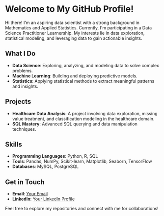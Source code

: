 # Welcome to My GitHub Profile!

Hi there! I'm an aspiring data scientist with a strong background in Mathematics and Applied Statistics. Currently, I'm participating in a Data Science Practitioner Learnership. My interests lie in data exploration, statistical modeling, and leveraging data to gain actionable insights.

## What I Do

- **Data Science**: Exploring, analyzing, and modeling data to solve complex problems.
- **Machine Learning**: Building and deploying predictive models.
- **Statistics**: Applying statistical methods to extract meaningful patterns and insights.

## Projects

- **Healthcare Data Analysis**: A project involving data exploration, missing value treatment, and classification modeling in the healthcare domain.
- **SQL Mastery**: Advanced SQL querying and data manipulation techniques.

## Skills

- **Programming Languages**: Python, R, SQL
- **Tools**: Pandas, NumPy, Scikit-learn, Matplotlib, Seaborn, TensorFlow
- **Databases**: MySQL, PostgreSQL

## Get in Touch

- **Email**: [Your Email](goitsimodimomadue@gmail.com)
- **LinkedIn**: [Your LinkedIn Profile](https://www.linkedin.com/in/goitsimodimo-madue-b7174a21a)

Feel free to explore my repositories and connect with me for collaborations!
